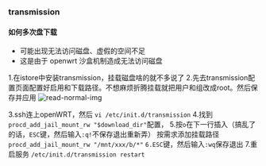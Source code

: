 ### transmission
#### 如何多次盘下载
- 可能出现无法访问磁盘、虚假的空间不足
- 这是由于 openwrt 沙盒机制造成无法访问磁盘

1.在istore中安装transmission，挂载磁盘啥的就不多说了
2.先去transmission配置页面配置好启用和下载路径。不想麻烦折腾挂载就把用户和组改成root。然后保存并应用
![read-normal-img](https://i0.hdslb.com/bfs/new_dyn/015d3113931a64cb50bde4e9f20c23e93630385.png@.webp)

3.ssh连上openWRT，然后
`vi /etc/init.d/transmission`
4.找到`procd_add_jail_mount_rw "$download_dir"`配置，
5.按`o`在下一行插入（搞乱了的话，`ESC`键，然后输入`:q!`不保存退出重新弄）
按需求添加挂载路径
`procd_add_jail_mount_rw "/mnt/xxx/b/*"`
`6.ESC`键，然后输入`:wq`保存退出
7.重启服务
`/etc/init.d/transmission restart`